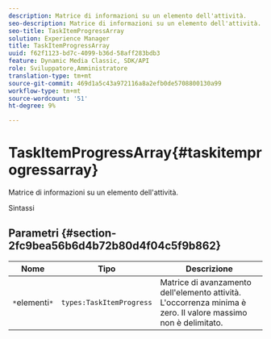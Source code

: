 ```yaml
---
description: Matrice di informazioni su un elemento dell'attività.
seo-description: Matrice di informazioni su un elemento dell'attività.
seo-title: TaskItemProgressArray
solution: Experience Manager
title: TaskItemProgressArray
uuid: f62f1123-bd7c-4099-b36d-58aff283bdb3
feature: Dynamic Media Classic, SDK/API
role: Sviluppatore,Amministratore
translation-type: tm+mt
source-git-commit: 469d1a5c43a972116a8a2efb0de5708800130a99
workflow-type: tm+mt
source-wordcount: '51'
ht-degree: 9%

---
```



# TaskItemProgressArray{#taskitemprogressarray}

Matrice di informazioni su un elemento dell&#39;attività.

Sintassi

## Parametri {#section-2fc9bea56b6d4b72b80d4f04c5f9b862}

| Nome | Tipo | Descrizione |
|---|---|---|
| `*`elementi`*` | `types:TaskItemProgress` | Matrice di avanzamento dell&#39;elemento attività. L&#39;occorrenza minima è zero. Il valore massimo non è delimitato. |


